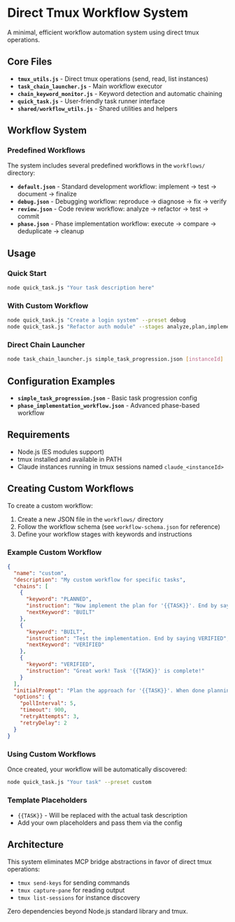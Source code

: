 # Direct Tmux Workflow System

A minimal, efficient workflow automation system using direct tmux operations.

## Core Files

- **`tmux_utils.js`** - Direct tmux operations (send, read, list instances)
- **`task_chain_launcher.js`** - Main workflow executor 
- **`chain_keyword_monitor.js`** - Keyword detection and automatic chaining
- **`quick_task.js`** - User-friendly task runner interface
- **`shared/workflow_utils.js`** - Shared utilities and helpers

## Workflow System

### Predefined Workflows
The system includes several predefined workflows in the `workflows/` directory:
- **`default.json`** - Standard development workflow: implement → test → document → finalize
- **`debug.json`** - Debugging workflow: reproduce → diagnose → fix → verify
- **`review.json`** - Code review workflow: analyze → refactor → test → commit
- **`phase.json`** - Phase implementation workflow: execute → compare → deduplicate → cleanup

## Usage

### Quick Start
```bash
node quick_task.js "Your task description here"
```

### With Custom Workflow
```bash
node quick_task.js "Create a login system" --preset debug
node quick_task.js "Refactor auth module" --stages analyze,plan,implement,test
```

### Direct Chain Launcher
```bash
node task_chain_launcher.js simple_task_progression.json [instanceId]
```

## Configuration Examples

- **`simple_task_progression.json`** - Basic task progression config
- **`phase_implementation_workflow.json`** - Advanced phase-based workflow

## Requirements

- Node.js (ES modules support)
- tmux installed and available in PATH
- Claude instances running in tmux sessions named `claude_<instanceId>`

## Creating Custom Workflows

To create a custom workflow:

1. Create a new JSON file in the `workflows/` directory
2. Follow the workflow schema (see `workflow-schema.json` for reference)
3. Define your workflow stages with keywords and instructions

### Example Custom Workflow
```json
{
  "name": "custom",
  "description": "My custom workflow for specific tasks",
  "chains": [
    {
      "keyword": "PLANNED",
      "instruction": "Now implement the plan for '{{TASK}}'. End by saying BUILT",
      "nextKeyword": "BUILT"
    },
    {
      "keyword": "BUILT",
      "instruction": "Test the implementation. End by saying VERIFIED",
      "nextKeyword": "VERIFIED"
    },
    {
      "keyword": "VERIFIED",
      "instruction": "Great work! Task '{{TASK}}' is complete!"
    }
  ],
  "initialPrompt": "Plan the approach for '{{TASK}}'. When done planning, say PLANNED",
  "options": {
    "pollInterval": 5,
    "timeout": 900,
    "retryAttempts": 3,
    "retryDelay": 2
  }
}
```

### Using Custom Workflows
Once created, your workflow will be automatically discovered:
```bash
node quick_task.js "Your task" --preset custom
```

### Template Placeholders
- `{{TASK}}` - Will be replaced with the actual task description
- Add your own placeholders and pass them via the config

## Architecture

This system eliminates MCP bridge abstractions in favor of direct tmux operations:
- `tmux send-keys` for sending commands
- `tmux capture-pane` for reading output  
- `tmux list-sessions` for instance discovery

Zero dependencies beyond Node.js standard library and tmux.